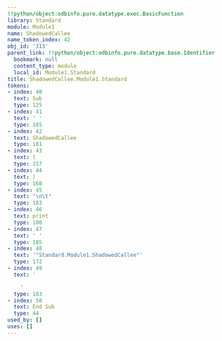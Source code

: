 ```yaml
---
!!python/object:odbinfo.pure.datatype.exec.BasicFunction
library: Standard
module: Module1
name: ShadowedCallee
name_token_index: 42
obj_id: '313'
parent_link: !!python/object:odbinfo.pure.datatype.base.Identifier
  bookmark: null
  content_type: module
  local_id: Module1.Standard
title: ShadowedCallee.Module1.Standard
tokens:
- index: 40
  text: Sub
  type: 125
- index: 41
  text: ' '
  type: 185
- index: 42
  text: ShadowedCallee
  type: 181
- index: 43
  text: (
  type: 157
- index: 44
  text: )
  type: 168
- index: 45
  text: "\n\t"
  type: 183
- index: 46
  text: print
  type: 100
- index: 47
  text: ' '
  type: 185
- index: 48
  text: '"Standard.Module1.ShadowedCallee"'
  type: 172
- index: 49
  text: '

    '
  type: 183
- index: 50
  text: End Sub
  type: 44
used_by: []
uses: []
---
```

